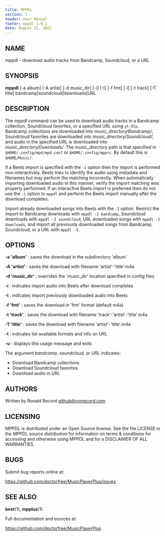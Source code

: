 ```yaml
---
title: MPPDL
section: 1
header: User Manual
footer: mppdl 1.0.1
date: August 11, 2022
---
```

## NAME
mppdl - download audio tracks from Bandcamp, Soundcloud, or a URL

## SYNOPSIS
**mppdl** [-a album] [-A artist] [-d music_dir] [-i] [-I] [-f fmt] [-l] [-t track] [-T title] bandcamp|soundcloud|downloads|URL

## DESCRIPTION

The *mppdl* command can be used to download audio tracks in a Bandcamp
collection, Soundcloud favorites, or a specified URL using `yt-dlp`.
Bandcamp collections are downloaded into *music_directory/Bandcamp/*,
Soundcloud favorites are downloaded into *music_directory/Soundcloud/*, and
audio in the specified URL is downloaded into *music_directory/Downloads/*.
The *music_directory* path is that specified in `$HOME/.config/mpd/mpd.conf`
or `$HOME/.config/mpprc`. By default this is `$HOME/Music/`.

If a Beets import is specified with the `-i` option then the import is
performed non-interactively. Beets tries to identify the audio using
metadata and filenames but may perform the matching incorrectly. When
automatically importing downloaded audio in this manner, verify the
import matching was properly performed. If an interactive Beets import
is preferred then do not use the `-i` option to `mppdl` and perform
the Beets import manually after the download completes.

Import already downloaded songs into Beets with the `-I` option. Restrict
the import to Bandcamp downloads with `mppdl -I bandcamp`, Soundcloud downloads
with `mppdl -I soundcloud`, URL downloaded songs with `mppdl -I downloads`, and
import all previously downloaded songs from Bandcamp, Soundcloud, or
a URL with `mppdl -I`.

## OPTIONS

**-a 'album'**
: saves the download in the subdirectory 'album'

**-A 'artist'**
: saves the download with filename 'artist'-'title'.m4a

**-d 'music_dir'**
: overrides the 'music_dir' location specified in config files

**-i**
: indicates import audio into Beets after download completes

**-I**
: indicates import previously downloaded audio into Beets

**-f 'fmt'**
: saves the download in 'fmt' format (default m4a)

**-t 'track'**
: saves the download with filename 'track'-'artist'-'title'.m4a

**-T 'title'**
: saves the download with filename 'artist'-'title'.m4a

**-l**
: indicates list available formats and info on URL

**-u**
: displays this usage message and exits

The argument *bandcamp*, *soundcloud*, or *URL* indicates:

- Download Bandcamp collections
- Download Soundcloud favorites
- Download audio in URL

## AUTHORS

Written by Ronald Record github@ronrecord.com

## LICENSING

MPPDL is distributed under an Open Source license.
See the file LICENSE in the MPPDL source distribution
for information on terms &amp; conditions for accessing and
otherwise using MPPDL and for a DISCLAIMER OF ALL WARRANTIES.

## BUGS

Submit bug reports online at:

https://github.com/doctorfree/MusicPlayerPlus/issues

## SEE ALSO

**beet**(1), **mpplus**(1)

Full documentation and sources at:

https://github.com/doctorfree/MusicPlayerPlus

